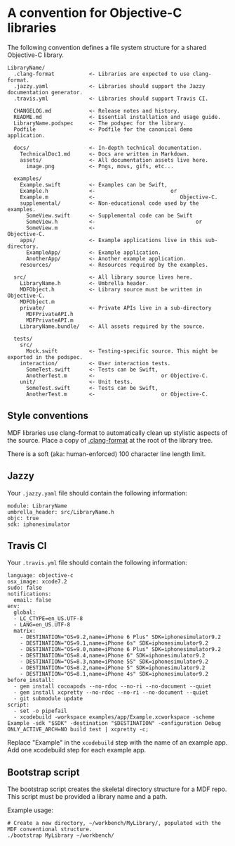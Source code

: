 # A convention for Objective-C libraries

The following convention defines a file system structure for a shared Objective-C library.

    LibraryName/
      .clang-format           <- Libraries are expected to use clang-format.
      .jazzy.yaml             <- Libraries should support the Jazzy documentation generator.
      .travis.yml             <- Libraries should support Travis CI.
      
      CHANGELOG.md            <- Release notes and history.
      README.md               <- Essential installation and usage guide.
      LibraryName.podspec     <- The podspec for the library.
      Podfile                 <- Podfile for the canonical demo application.
    
      docs/                   <- In-depth technical documentation.
        TechnicalDoc1.md      <- Docs are written in Markdown.
        assets/               <- All documentation assets live here.
          image.png           <- Pngs, movs, gifs, etc...
    
      examples/
        Example.swift         <- Examples can be Swift,
        Example.h             <-                        or
        Example.m             <-                           Objective-C.
        supplemental/         <- Non-educational code used by the examples.
          SomeView.swift      <- Supplemental code can be Swift
          SomeView.h          <-                                or
          SomeView.m          <-                                   Objective-C.
        apps/                 <- Example applications live in this sub-directory.
          ExampleApp/         <- Example application.
          AnotherApp/         <- Another example application.
        resources/            <- Resources required by the examples.
    
      src/                    <- All library source lives here.
        LibraryName.h         <- Umbrella header.
        MDFObject.h           <- Library source must be written in Objective-C.
        MDFObject.m           
        private/              <- Private APIs live in a sub-directory
          MDFPrivateAPI.h
          MDFPrivateAPI.m
        LibraryName.bundle/   <- All assets required by the source.
    
      tests/
        src/
          Mock.swift          <- Testing-specific source. This might be exported in the podspec.
        interaction/          <- User interaction tests.
          SomeTest.swift      <- Tests can be Swift,
          AnotherTest.m       <-                     or Objective-C.
        unit/                 <- Unit tests.
          SomeTest.swift      <- Tests can be Swift,
          AnotherTest.m       <-                     or Objective-C.

## Style conventions

MDF libraries use clang-format to automatically clean up stylistic aspects of the source. Place a
copy of [.clang-format](.clang-format) at the root of the library tree.

There is a soft (aka: human-enforced) 100 character line length limit.

## Jazzy

Your `.jazzy.yaml` file should contain the following information:

    module: LibraryName
    umbrella_header: src/LibraryName.h
    objc: true
    sdk: iphonesimulator

## Travis CI

Your `.travis.yml` file should contain the following information:

    language: objective-c
    osx_image: xcode7.2
    sudo: false
    notifications:
      email: false
    env:
      global:
      - LC_CTYPE=en_US.UTF-8
      - LANG=en_US.UTF-8
      matrix:
        - DESTINATION="OS=9.2,name=iPhone 6 Plus" SDK=iphonesimulator9.2
        - DESTINATION="OS=9.1,name=iPhone 6s" SDK=iphonesimulator9.2
        - DESTINATION="OS=9.0,name=iPhone 6 Plus" SDK=iphonesimulator9.2
        - DESTINATION="OS=8.4,name=iPhone 6" SDK=iphonesimulator9.2
        - DESTINATION="OS=8.3,name=iPhone 5S" SDK=iphonesimulator9.2
        - DESTINATION="OS=8.2,name=iPhone 5" SDK=iphonesimulator9.2
        - DESTINATION="OS=8.1,name=iPhone 4s" SDK=iphonesimulator9.2
    before_install:
      - gem install cocoapods --no-rdoc --no-ri --no-document --quiet
      - gem install xcpretty --no-rdoc --no-ri --no-document --quiet
      - git submodule update
    script:
      - set -o pipefail
      - xcodebuild -workspace examples/app/Example.xcworkspace -scheme Example -sdk "$SDK" -destination "$DESTINATION" -configuration Debug ONLY_ACTIVE_ARCH=NO build test | xcpretty -c;

Replace "Example" in the `xcodebuild` step with the name of an example app. Add one xcodebuild step
for each example app.

## Bootstrap script

The bootstrap script creates the skeletal directory structure for a MDF repo. This script must be
provided a library name and a path.

Example usage:

    # Create a new directory, ~/workbench/MyLibrary/, populated with the MDF conventional structure.
    ./bootstrap MyLibrary ~/workbench/
